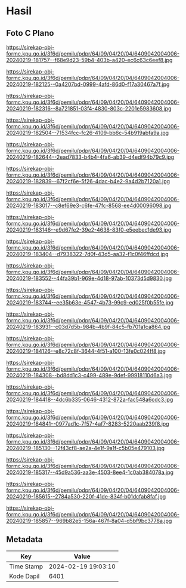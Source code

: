 # Hasil

## Foto C Plano

https://sirekap-obj-formc.kpu.go.id/3f6d/pemilu/pdpr/64/09/04/20/04/6409042004006-20240219-181757--f68e9d23-59b4-403b-a420-ec6c63c6eef8.jpg

https://sirekap-obj-formc.kpu.go.id/3f6d/pemilu/pdpr/64/09/04/20/04/6409042004006-20240219-182125--0a4207bd-0999-4afd-86d0-f17a30467a7f.jpg

https://sirekap-obj-formc.kpu.go.id/3f6d/pemilu/pdpr/64/09/04/20/04/6409042004006-20240219-182316--8a721851-03f4-4830-803c-2201e5983608.jpg

https://sirekap-obj-formc.kpu.go.id/3f6d/pemilu/pdpr/64/09/04/20/04/6409042004006-20240219-182504--71534fcc-fc26-4109-bb6c-54b919abfa9a.jpg

https://sirekap-obj-formc.kpu.go.id/3f6d/pemilu/pdpr/64/09/04/20/04/6409042004006-20240219-182644--2ead7833-b4b4-4fa6-ab39-d4edf94b79c9.jpg

https://sirekap-obj-formc.kpu.go.id/3f6d/pemilu/pdpr/64/09/04/20/04/6409042004006-20240219-182839--67f2cf6e-5f26-4dac-b4e2-9a4d2b7120a1.jpg

https://sirekap-obj-formc.kpu.go.id/3f6d/pemilu/pdpr/64/09/04/20/04/6409042004006-20240219-183017--c8ef69e3-c6fe-47fc-8568-ee4d00096098.jpg

https://sirekap-obj-formc.kpu.go.id/3f6d/pemilu/pdpr/64/09/04/20/04/6409042004006-20240219-183146--e9d67fe2-39e2-4638-83f0-e5eebec1de93.jpg

https://sirekap-obj-formc.kpu.go.id/3f6d/pemilu/pdpr/64/09/04/20/04/6409042004006-20240219-183404--d7938322-7d0f-43d5-aa32-f1c0f46ffdcd.jpg

https://sirekap-obj-formc.kpu.go.id/3f6d/pemilu/pdpr/64/09/04/20/04/6409042004006-20240219-183552--44fa39b1-969e-4d18-97ab-10373d5d9830.jpg

https://sirekap-obj-formc.kpu.go.id/3f6d/pemilu/pdpr/64/09/04/20/04/6409042004006-20240219-183744--ee35b63e-4547-4b73-99c9-ed025f0b55fe.jpg

https://sirekap-obj-formc.kpu.go.id/3f6d/pemilu/pdpr/64/09/04/20/04/6409042004006-20240219-183931--c03d7d5b-984b-4b9f-84c5-fb701a1ca864.jpg

https://sirekap-obj-formc.kpu.go.id/3f6d/pemilu/pdpr/64/09/04/20/04/6409042004006-20240219-184126--e8c72c8f-3644-4f51-a100-13fe0c024ff8.jpg

https://sirekap-obj-formc.kpu.go.id/3f6d/pemilu/pdpr/64/09/04/20/04/6409042004006-20240219-184308--bd8dd1c3-c499-489e-9def-99918110d6a3.jpg

https://sirekap-obj-formc.kpu.go.id/3f6d/pemilu/pdpr/64/09/04/20/04/6409042004006-20240219-184418--4dc6b335-0646-4312-872a-fac548a6cdc3.jpg

https://sirekap-obj-formc.kpu.go.id/3f6d/pemilu/pdpr/64/09/04/20/04/6409042004006-20240219-184841--0977ad1c-7f57-4af7-8283-5220aab239f8.jpg

https://sirekap-obj-formc.kpu.go.id/3f6d/pemilu/pdpr/64/09/04/20/04/6409042004006-20240219-185130--12f43cf8-ae2a-4e1f-9a1f-c5b05e479103.jpg

https://sirekap-obj-formc.kpu.go.id/3f6d/pemilu/pdpr/64/09/04/20/04/6409042004006-20240219-185317--45d9a536-aa3e-4503-8ee4-1c0ab384078a.jpg

https://sirekap-obj-formc.kpu.go.id/3f6d/pemilu/pdpr/64/09/04/20/04/6409042004006-20240219-185615--2784a530-220f-41de-834f-b01dcfab8faf.jpg

https://sirekap-obj-formc.kpu.go.id/3f6d/pemilu/pdpr/64/09/04/20/04/6409042004006-20240219-185857--969b82e5-156a-467f-8a04-d5bf9bc3778a.jpg


## Metadata

| Key        | Value               |
| ---------- | ------------------- |
| Time Stamp | 2024-02-19 19:03:10 |
| Kode Dapil | 6401                |



